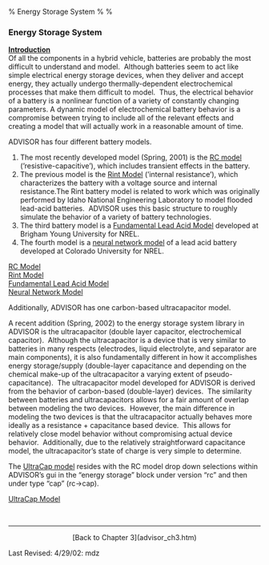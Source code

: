 % Energy Storage System
% 
% 

### **Energy Storage System**

**<u>Introduction</u>** \
Of all the components in a hybrid vehicle, batteries are probably the
most difficult to understand and model.  Although batteries seem to act
like simple electrical energy storage devices, when they deliver and
accept energy, they actually undergo thermally-dependent electrochemical
processes that make them difficult to model.  Thus, the electrical
behavior of a battery is a nonlinear function of a variety of constantly
changing parameters. A dynamic model of electrochemical battery behavior
is a compromise between trying to include all of the relevant effects
and creating a model that will actually work in a reasonable amount of
time.

ADVISOR has four different battery models.

1.  The most recently developed model (Spring, 2001) is the [RC
    model](ess_rc.htm) (’resistive-capacitive’), which includes
    transient effects in the battery.
2.  The previous model is the [Rint Model](ess_rint.htm) (’internal
    resistance’), which characterizes the battery with a voltage source
    and internal resistance.The Rint battery model is related to work
    which was originally performed by Idaho National Engineering
    Laboratory to model flooded lead-acid batteries.  ADVISOR uses this
    basic structure to roughly simulate the behavior of a variety of
    battery technologies.
3.  The third battery model is a [Fundamental Lead Acid
    Model](ess_alt_models.html#Fundamental) developed at Brigham Young
    University for NREL.
4.  The fourth model is a [neural network
    model](ess_alt_models.html#Neural%20Network) of a lead acid battery
    developed at Colorado University for NREL.

[RC Model](ess_rc.htm) \
[Rint Model](ess_rint.htm) \
[Fundamental Lead Acid Model](ess_alt_models.html#Fundamental) \
[Neural Network Model](ess_alt_models.html#Neural%20Network)

Additionally, ADVISOR has one carbon-based ultracapacitor model.

A recent addition (Spring, 2002) to the energy storage system library in
ADVISOR is the ultracapacitor (double layer capacitor, electrochemical
capacitor).  Although the ultracapacitor is a device that is very
similar to batteries in many respects (electrodes, liquid electrolyte,
and separator are main components), it is also fundamentally different
in how it accomplishes energy storage/supply (double-layer capacitance
and depending on the chemical make-up of the ultracapacitor a varying
extent of pseudo-capacitance).  The ultracapacitor model developed for
ADVISOR is derived from the behavior of carbon-based (double-layer)
devices.  The similarity between batteries and ultracapacitors allows
for a fair amount of overlap between modeling the two devices.  However,
the main difference in modeling the two devices is that the
ultracapacitor actually behaves more ideally as a resistance +
capacitance based device.  This allows for relatively close model
behavior without compromising actual device behavior.  Additionally, due
to the relatively straightforward capacitance model, the
ultracapacitor’s state of charge is very simple to determine.

The [UltraCap model](ess_uc.htm) resides with the RC model drop down
selections within ADVISOR’s gui in the “energy storage” block under
version “rc” and then under type “cap” (rc-\>cap).

[UltraCap Model](ess_uc.htm)

 

* * * * *

<center>
[Back to Chapter 3](advisor_ch3.htm)

</center>
<p>
Last Revised: 4/29/02: mdz
